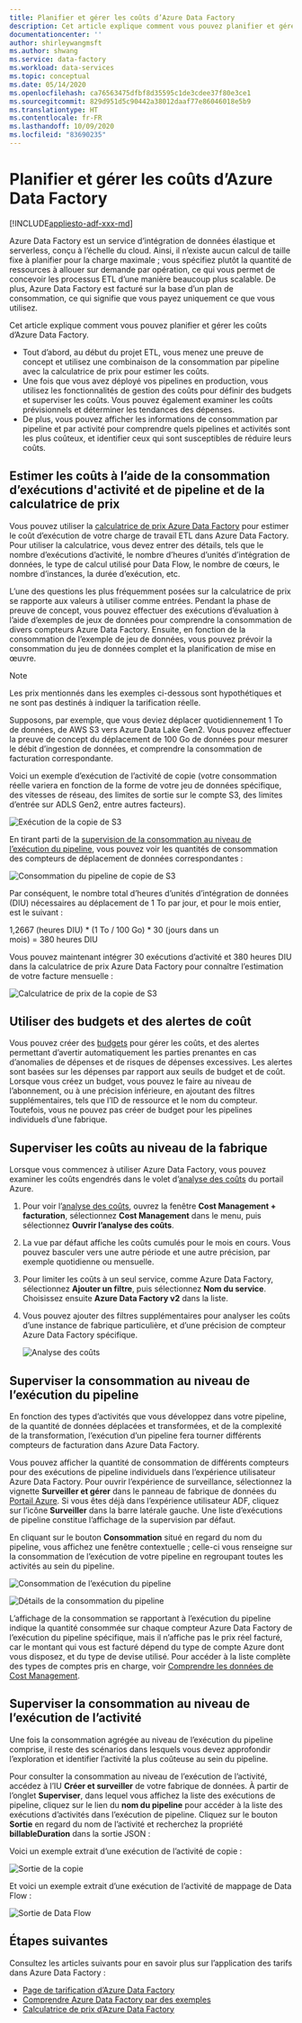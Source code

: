 ```yaml
---
title: Planifier et gérer les coûts d’Azure Data Factory
description: Cet article explique comment vous pouvez planifier et gérer les coûts pour Azure Data Factory.
documentationcenter: ''
author: shirleywangmsft
ms.author: shwang
ms.service: data-factory
ms.workload: data-services
ms.topic: conceptual
ms.date: 05/14/2020
ms.openlocfilehash: ca76563475dfbf8d35595c1de3cdee37f80e3ce1
ms.sourcegitcommit: 829d951d5c90442a38012daaf77e86046018e5b9
ms.translationtype: HT
ms.contentlocale: fr-FR
ms.lasthandoff: 10/09/2020
ms.locfileid: "83690235"
---
```

# <a name="plan-and-manage-costs-for-azure-data-factory"></a>Planifier et gérer les coûts d’Azure Data Factory

[!INCLUDE[appliesto-adf-xxx-md](includes/appliesto-adf-xxx-md.md)]

Azure Data Factory est un service d’intégration de données élastique et serverless, conçu à l’échelle du cloud.  Ainsi, il n’existe aucun calcul de taille fixe à planifier pour la charge maximale ; vous spécifiez plutôt la quantité de ressources à allouer sur demande par opération, ce qui vous permet de concevoir les processus ETL d’une manière beaucoup plus scalable. De plus, Azure Data Factory est facturé sur la base d’un plan de consommation, ce qui signifie que vous payez uniquement ce que vous utilisez.

Cet article explique comment vous pouvez planifier et gérer les coûts d’Azure Data Factory.

*   Tout d’abord, au début du projet ETL, vous menez une preuve de concept et utilisez une combinaison de la consommation par pipeline avec la calculatrice de prix pour estimer les coûts.
*   Une fois que vous avez déployé vos pipelines en production, vous utilisez les fonctionnalités de gestion des coûts pour définir des budgets et superviser les coûts. Vous pouvez également examiner les coûts prévisionnels et déterminer les tendances des dépenses.
*   De plus, vous pouvez afficher les informations de consommation par pipeline et par activité pour comprendre quels pipelines et activités sont les plus coûteux, et identifier ceux qui sont susceptibles de réduire leurs coûts.

## <a name="estimate-costs-using-pipeline-and-activity-run-consumption-and-pricing-calculator"></a>Estimer les coûts à l’aide de la consommation d’exécutions d'activité et de pipeline et de la calculatrice de prix

Vous pouvez utiliser la [calculatrice de prix Azure Data Factory](https://azure.microsoft.com/pricing/calculator/?service=data-factory) pour estimer le coût d’exécution de votre charge de travail ETL dans Azure Data Factory.  Pour utiliser la calculatrice, vous devez entrer des détails, tels que le nombre d’exécutions d’activité, le nombre d’heures d’unités d’intégration de données, le type de calcul utilisé pour Data Flow, le nombre de cœurs, le nombre d’instances, la durée d’exécution, etc.

L’une des questions les plus fréquemment posées sur la calculatrice de prix se rapporte aux valeurs à utiliser comme entrées.  Pendant la phase de preuve de concept, vous pouvez effectuer des exécutions d’évaluation à l’aide d’exemples de jeux de données pour comprendre la consommation de divers compteurs Azure Data Factory.  Ensuite, en fonction de la consommation de l’exemple de jeu de données, vous pouvez prévoir la consommation du jeu de données complet et la planification de mise en œuvre.

> [!NOTE]
> Les prix mentionnés dans les exemples ci-dessous sont hypothétiques et ne sont pas destinés à indiquer la tarification réelle.

Supposons, par exemple, que vous deviez déplacer quotidiennement 1 To de données, de AWS S3 vers Azure Data Lake Gen2.  Vous pouvez effectuer la preuve de concept du déplacement de 100 Go de données pour mesurer le débit d’ingestion de données, et comprendre la consommation de facturation correspondante.

Voici un exemple d’exécution de l’activité de copie (votre consommation réelle variera en fonction de la forme de votre jeu de données spécifique, des vitesses de réseau, des limites de sortie sur le compte S3, des limites d’entrée sur ADLS Gen2, entre autres facteurs).

![Exécution de la copie de S3](media/plan-manage-costs/s3-copy-run-details.png)

En tirant parti de la [supervision de la consommation au niveau de l’exécution du pipeline](#monitor-consumption-at-pipeline-run-level), vous pouvez voir les quantités de consommation des compteurs de déplacement de données correspondantes :

![Consommation du pipeline de copie de S3](media/plan-manage-costs/s3-copy-pipeline-consumption.png)

Par conséquent, le nombre total d’heures d’unités d’intégration de données (DIU) nécessaires au déplacement de 1 To par jour, et pour le mois entier, est le suivant :

1,2667 (heures DIU) * (1 To / 100 Go) * 30 (jours dans un mois) = 380 heures DIU

Vous pouvez maintenant intégrer 30 exécutions d’activité et 380 heures DIU dans la calculatrice de prix Azure Data Factory pour connaître l’estimation de votre facture mensuelle :

![Calculatrice de prix de la copie de S3](media/plan-manage-costs/s3-copy-pricing-calculator.png)

## <a name="use-budgets-and-cost-alerts"></a>Utiliser des budgets et des alertes de coût

Vous pouvez créer des [budgets](https://docs.microsoft.com/azure/cost-management/tutorial-acm-create-budgets) pour gérer les coûts, et des alertes permettant d’avertir automatiquement les parties prenantes en cas d’anomalies de dépenses et de risques de dépenses excessives.  Les alertes sont basées sur les dépenses par rapport aux seuils de budget et de coût.  Lorsque vous créez un budget, vous pouvez le faire au niveau de l’abonnement, ou à une précision inférieure, en ajoutant des filtres supplémentaires, tels que l’ID de ressource et le nom du compteur.  Toutefois, vous ne pouvez pas créer de budget pour les pipelines individuels d’une fabrique.

## <a name="monitor-costs-at-factory-level"></a>Superviser les coûts au niveau de la fabrique

Lorsque vous commencez à utiliser Azure Data Factory, vous pouvez examiner les coûts engendrés dans le volet d’[analyse des coûts](https://docs.microsoft.com/azure/cost-management/quick-acm-cost-analysis) du portail Azure.

1. Pour voir l’[analyse des coûts](https://docs.microsoft.com/azure/cost-management/quick-acm-cost-analysis), ouvrez la fenêtre **Cost Management + facturation**, sélectionnez **Cost Management** dans le menu, puis sélectionnez **Ouvrir l’analyse des coûts**.
2. La vue par défaut affiche les coûts cumulés pour le mois en cours.  Vous pouvez basculer vers une autre période et une autre précision, par exemple quotidienne ou mensuelle.
3. Pour limiter les coûts à un seul service, comme Azure Data Factory, sélectionnez **Ajouter un filtre**, puis sélectionnez **Nom du service**.  Choisissez ensuite **Azure Data Factory v2** dans la liste.
4. Vous pouvez ajouter des filtres supplémentaires pour analyser les coûts d’une instance de fabrique particulière, et d’une précision de compteur Azure Data Factory spécifique.

   ![Analyse des coûts](media/plan-manage-costs/cost-analysis.png)

## <a name="monitor-consumption-at-pipeline-run-level"></a>Superviser la consommation au niveau de l’exécution du pipeline

En fonction des types d’activités que vous développez dans votre pipeline, de la quantité de données déplacées et transformées, et de la complexité de la transformation, l’exécution d’un pipeline fera tourner différents compteurs de facturation dans Azure Data Factory.

Vous pouvez afficher la quantité de consommation de différents compteurs pour des exécutions de pipeline individuels dans l’expérience utilisateur Azure Data Factory. Pour ouvrir l’expérience de surveillance, sélectionnez la vignette **Surveiller et gérer** dans le panneau de fabrique de données du [Portail Azure](https://portal.azure.com/). Si vous êtes déjà dans l’expérience utilisateur ADF, cliquez sur l’icône **Surveiller** dans la barre latérale gauche. Une liste d’exécutions de pipeline constitue l’affichage de la supervision par défaut.

En cliquant sur le bouton **Consommation** situé en regard du nom du pipeline, vous affichez une fenêtre contextuelle ; celle-ci vous renseigne sur la consommation de l’exécution de votre pipeline en regroupant toutes les activités au sein du pipeline.

![Consommation de l’exécution du pipeline](media/plan-manage-costs/pipeline-run-consumption.png)

![Détails de la consommation du pipeline](media/plan-manage-costs/pipeline-consumption-details.png)

L’affichage de la consommation se rapportant à l’exécution du pipeline indique la quantité consommée sur chaque compteur Azure Data Factory de l’exécution du pipeline spécifique, mais il n’affiche pas le prix réel facturé, car le montant qui vous est facturé dépend du type de compte Azure dont vous disposez, et du type de devise utilisé.  Pour accéder à la liste complète des types de comptes pris en charge, voir [Comprendre les données de Cost Management](https://docs.microsoft.com/azure/cost-management-billing/costs/understand-cost-mgt-data).

## <a name="monitor-consumption-at-activity-run-level"></a>Superviser la consommation au niveau de l’exécution de l’activité
Une fois la consommation agrégée au niveau de l’exécution du pipeline comprise, il reste des scénarios dans lesquels vous devez approfondir l’exploration et identifier l’activité la plus coûteuse au sein du pipeline.

Pour consulter la consommation au niveau de l’exécution de l’activité, accédez à l’IU **Créer et surveiller** de votre fabrique de données. À partir de l’onglet **Superviser**, dans lequel vous affichez la liste des exécutions de pipeline, cliquez sur le lien du **nom du pipeline** pour accéder à la liste des exécutions d’activités dans l’exécution de pipeline.  Cliquez sur le bouton **Sortie** en regard du nom de l’activité et recherchez la propriété **billableDuration** dans la sortie JSON :

Voici un exemple extrait d’une exécution de l’activité de copie :

![Sortie de la copie](media/plan-manage-costs/copy-output.png)

Et voici un exemple extrait d’une exécution de l’activité de mappage de Data Flow :

![Sortie de Data Flow](media/plan-manage-costs/dataflow-output.png)

## <a name="next-steps"></a>Étapes suivantes

Consultez les articles suivants pour en savoir plus sur l’application des tarifs dans Azure Data Factory :

- [Page de tarification d’Azure Data Factory](https://azure.microsoft.com/pricing/details/data-factory/ssis/)
- [Comprendre Azure Data Factory par des exemples](https://docs.microsoft.com/azure/data-factory/pricing-concepts)
- [Calculatrice de prix d’Azure Data Factory](https://azure.microsoft.com/pricing/calculator/?service=data-factory)
